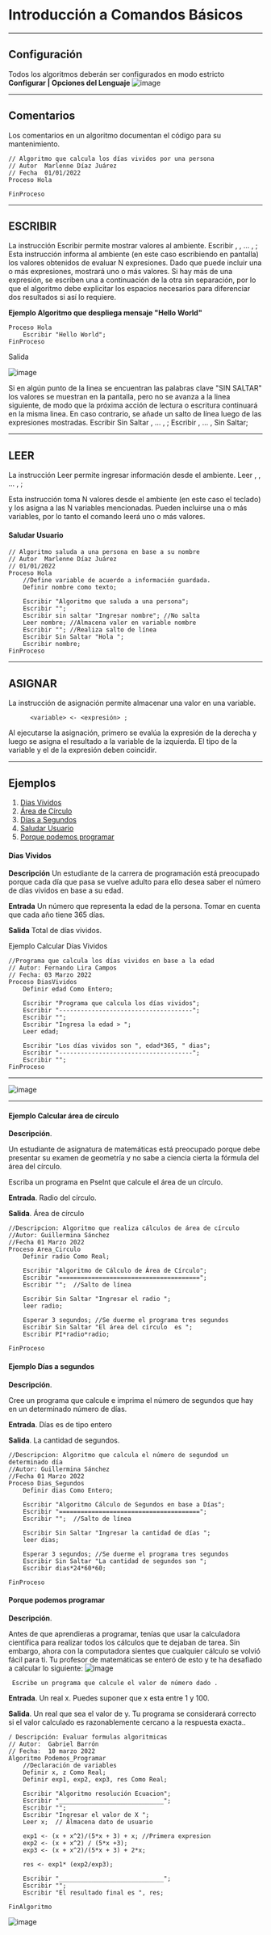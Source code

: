 # Introducción a Comandos Básicos
***
## Configuración
Todos los algoritmos deberán ser configurados en modo estricto  **Configurar | Opciones del Lenguaje**
![image](https://user-images.githubusercontent.com/8560750/157211285-248eaaa9-9ae6-4272-a360-b68c91e8cac4.png)

***
## Comentarios
Los comentarios en un algoritmo documentan el código para su mantenimiento.
```
// Algoritmo que calcula los días vividos por una persona
// Autor  Marlenne Díaz Juárez
// Fecha  01/01/2022
Proceso Hola

FinProceso
```
***
## ESCRIBIR
La instrucción Escribir permite mostrar valores al ambiente.
     Escribir <exprl> , <expr2> , ... , <exprN> ;
Esta instrucción informa al ambiente (en este caso escribiendo en pantalla) los valores obtenidos de evaluar N expresiones. Dado que puede incluir una o más expresiones, mostrará uno o más valores. Si hay más de una expresión, se escriben una a continuación de la otra sin separación, por lo que el algoritmo debe explicitar los espacios necesarios para diferenciar dos resultados si así lo requiere.
  
**Ejemplo Algoritmo que despliega mensaje "Hello World"**
```
Proceso Hola
	Escribir "Hello World";
FinProceso
```

Salida
  
![image](https://user-images.githubusercontent.com/8560750/157210374-1eeb873e-baaa-4105-bbac-1c1413dcbaba.png)

  
Si en algún punto de la linea se encuentran las palabras clave "SIN SALTAR" los valores se muestran en la pantalla, pero no se avanza a la linea siguiente, de modo que la próxima acción de lectura o escritura continuará en la misma linea. En caso contrario, se añade un salto de línea luego de las expresiones mostradas.
      Escribir Sin Saltar <exprl> , ... , <exprN>;
      Escribir <exprl> , ... , <exprN> Sin Saltar; 
***
## LEER
La instrucción Leer permite ingresar información desde el ambiente. 
      Leer <variable1> , <variable2> , ... ,<variableN> ; 
  
Esta instrucción toma N valores desde el ambiente (en este caso el teclado) y los asigna a las N variables mencionadas. Pueden incluirse una o más variables, por lo tanto el comando leerá uno o más valores.

#### Saludar Usuario <a name="ejemplo04"></a>
```
// Algoritmo saluda a una persona en base a su nombre
// Autor  Marlenne Díaz Juárez
// 01/01/2022
Proceso Hola
	//Define variable de acuerdo a información guardada.
	Definir nombre como texto;
	
	Escribir "Algoritmo que saluda a una persona";
	Escribir "";
	Escribir sin saltar "Ingresar nombre"; //No salta
	Leer nombre; //Almacena valor en variable nombre
	Escribir ""; //Realiza salto de línea
	Escribir Sin Saltar "Hola ";
	Escribir nombre;
FinProceso
```  
***  
## ASIGNAR
La instrucción de asignación permite almacenar una valor en una variable.
```
      <variable> <- <expresión> ;
```
	      
Al ejecutarse la asignación, primero se evalúa la expresión de la derecha y luego se asigna el resultado a la variable de la izquierda. El tipo de la variable y el de la expresión deben coincidir.
***
## **Ejemplos**
1. [Dias Vividos](#ejemplo01)
2. [Área de Círculo](#ejemplo02)	
3. [Días a Segundos](#ejemplo03)
4. [Saludar Usuario](#ejemplo04)
5. [Porque podemos programar](#ejemplo05)	      

#### Dias Vividos <a name="ejemplo01"></a>
**Descripción**
Un estudiante de la carrera de programación está preocupado porque cada día que pasa se vuelve adulto para ello desea saber el número de días vividos en base a su edad.
	
**Entrada**	
Un número que representa la edad de la persona.
Tomar en cuenta que cada año tiene 365 días.
	
**Salida**
	Total de días vividos.
	
Ejemplo	Calcular Días Vividos
```
//Programa que calcula los días vividos en base a la edad
// Autor: Fernando Lira Campos
// Fecha: 03 Marzo 2022
Proceso DiasVividos
	Definir edad Como Entero;
	
	Escribir "Programa que calcula los días vividos";
	Escribir "-------------------------------------";
	Escribir "";
	Escribir "Ingresa la edad > ";
	Leer edad;
	
	Escribir "Los días vividos son ", edad*365, " dias";
	Escribir "-------------------------------------";
	Escribir "";
FinProceso

```
***
![image](https://user-images.githubusercontent.com/8560750/157213961-aa9fa1e0-3c0b-4034-9b3e-5d30ae8e1c0a.png)
***	

#### Ejemplo	Calcular área de círculo  <a name="ejemplo02"></a>
**Descripción**.
	
Un estudiante de asignatura de matemáticas está preocupado porque debe presentar su examen de geometría y no sabe a ciencia cierta la fórmula del área del círculo.

Escriba un programa en PseInt que calcule el área de un círculo.
	
**Entrada**.
	Radio del círculo.
	
**Salida**.
	Área de círculo
	
```
//Descripcion: Algoritmo que realiza cálculos de área de círculo
//Autor: Guillermina Sánchez
//Fecha 01 Marzo 2022
Proceso Area_Circulo
	Definir radio Como Real;
	
	Escribir "Algoritmo de Cálculo de Área de Círculo";
	Escribir "=======================================";
	Escribir "";  //Salto de línea
	
	Escribir Sin Saltar "Ingresar el radio ";
	leer radio;
	
	Esperar 3 segundos; //Se duerme el programa tres segundos
	Escribir Sin Saltar "El área del círculo  es ";
	Escribir PI*radio*radio;
	
FinProceso
```
	
#### Ejemplo Días a segundos  <a name="ejemplo03"></a>
**Descripción**.
	
Cree un programa que calcule e imprima el número de segundos que hay en un determinado número de días.
	
**Entrada**.
	Días es de tipo entero
	
**Salida**.
	La cantidad de segundos.
		
	
```
//Descripcion: Algoritmo que calcula el número de segundod un determinado día
//Autor: Guillermina Sánchez
//Fecha 01 Marzo 2022
Proceso Dias_Segundos
	Definir dias Como Entero;
	
	Escribir "Algoritmo Cálculo de Segundos en base a Días";
	Escribir "=======================================";
	Escribir "";  //Salto de línea
	
	Escribir Sin Saltar "Ingresar la cantidad de días ";
	leer dias;
	
	Esperar 3 segundos; //Se duerme el programa tres segundos
	Escribir Sin Saltar "La cantidad de segundos son ";
	Escribir dias*24*60*60;
	
FinProceso
```
	      
#### Porque podemos programar  <a name="ejemplo05"></a>
**Descripción**.
	
Antes de que aprendieras a programar, tenías que usar la calculadora científica para realizar todos los cálculos que te dejaban de tarea. Sin embargo, ahora con la computadora sientes que cualquier cálculo se volvió fácil para ti. Tu profesor de matemáticas se enteró de esto y te ha desafiado a calcular lo siguiente:
![image](https://user-images.githubusercontent.com/8560750/157676949-f003acb3-c596-4284-b07a-efc595ad583a.png)


	 Escribe un programa que calcule el valor de número dado .
	
**Entrada**.
	Un real x. Puedes suponer que x esta entre 1 y 100.
	
**Salida**.
	Un real que sea el valor de y. Tu programa se considerará correcto si el valor calculado es razonablemente cercano a la respuesta exacta..
	 
```
/ Descripción: Evaluar formulas algoritmicas
// Autor:  Gabriel Barrón
// Fecha:  10 marzo 2022
Algoritmo Podemos_Programar
	//Declaración de variables
	Definir x, z Como Real;
	Definir exp1, exp2, exp3, res Como Real;
	
	Escribir "Algoritmo resolución Ecuacion";
	Escribir "_____________________________";
	Escribir "";
	Escribir "Ingresar el valor de X ";
	Leer x;  // Almacena dato de usuario
	
	exp1 <- (x + x^2)/(5*x + 3) + x; //Primera expresion
	exp2 <- (x + x^2) / (5*x +3);
	exp3 <- (x + x^2)/(5*x + 3) + 2*x;
	
	res <- exp1* (exp2/exp3);
	
	Escribir "_____________________________";
	Escribir "";
	Escribir "El resultado final es ", res;
	
FinAlgoritmo	      
```
![image](https://user-images.githubusercontent.com/8560750/157678328-076bdfa9-8993-4ed1-89ed-c9f917b2242d.png)
	      
